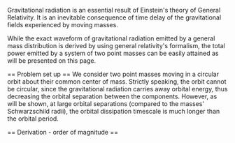Gravitational radiation is an essential result of Einstein's theory of General Relativity. It is an inevitable consequence of time delay of the gravitational fields experienced by moving masses. 

While the exact waveform of gravitational radiation emitted by a general mass distribution is derived by using general relativity's formalism, the total power emitted by a system of two point masses can be easily attained as will be presented on this page.

== Problem set up ==
We consider two point masses moving in a circular orbit about their common center of mass. Strictly speaking, the orbit cannot be circular, since the gravitational radiation carries away orbital energy, thus decreasing the orbital separation between the components. However, as will be shown, at large orbital separations (compared to the masses' Schwarzschild radii), the orbital dissipation timescale is much longer than the orbital period.

== Derivation - order of magnitude ==